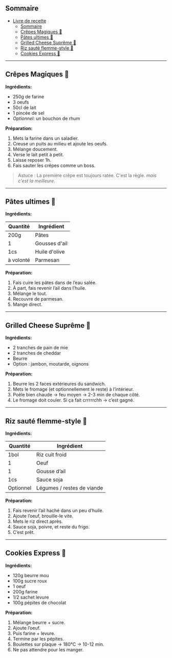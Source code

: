 ## Sommaire

- [Livre de recette](#livre-de-recette)
  - [Sommaire](#sommaire)
  - [Crêpes Magiques 🥞](#crêpes-magiques-)
  - [Pâtes ultimes 🍝](#pâtes-ultimes-)
  - [Grilled Cheese Suprême 🧀](#grilled-cheese-supreme)
  - [Riz sauté flemme-style 🍚](#riz-sauté-flemme-style)
  - [Cookies Express 🍪](#cookies-express)

---

## Crêpes Magiques 🥞

**Ingrédients:**

- 250g de farine
- 3 oeufs
- 50cl de lait
- 1 pincée de sel
- _Optionnel:_ un bouchon de rhum

**Préparation:**

1. Mets la farine dans un saladier.
2. Creuse un puits au milieu et ajoute les oeufs.
3. Mélange doucement.
4. Verse le lait petit à petit.
5. Laisse reposer 1h.
6. Fais sauter les crêpes comme un boss.

> Astuce : La première crêpe est toujours ratée. C'est la règle. _mais c'est la meilleure_.

---

## Pâtes ultimes 🍝

**Ingrédients:**

| Quantité  | Ingrédient    |
| --------- | ------------- |
| 200g      | Pâtes         |
| 1         | Gousses d'ail |
| 1cs       | Huile d'olive |
| à volonté | Parmesan      |

**Préparation:**

1. Fais cuire les pâtes dans de l’eau salée.
2. À part, fais revenir l’ail dans l’huile.
3. Mélange le tout.
4. Recouvre de parmesan.
5. Mange direct.

---

## Grilled Cheese Suprême 🧀

**Ingrédients:**

- 2 tranches de pain de mie
- 2 tranches de cheddar
- Beurre
- Option : jambon, moutarde, oignons

**Préparation:**

1. Beurre les 2 faces extérieures du sandwich.
2. Mets le fromage (et optionnellement le reste) à l’intérieur.
3. Poêle bien chaude → feu moyen → 2-3 min de chaque côté.
4. Le fromage doit couler. Si ça fait crrrrrchh → c’est gagné.

---

## Riz sauté flemme-style 🍚

**Ingrédients:**

| Quantité  | Ingrédient                 |
| --------- | -------------------------- |
| 1bol      | Riz cuit froid             |
| 1         | Oeuf                       |
| 1         | Gousse d’ail               |
| 1cs       | Sauce soja                 |
| Optionnel | Légumes / restes de viande |

**Préparation:**

1. Fais revenir l’ail haché dans un peu d’huile.
2. Ajoute l’oeuf, brouille-le vite.
3. Mets le riz direct après.
4. Sauce soja, poivre, et reste du frigo.
5. C’est prêt.

---

## Cookies Express 🍪

**Ingrédients:**

- 120g beurre mou
- 100g sucre roux
- 1 oeuf
- 200g farine
- 1/2 sachet levure
- 100g pépites de chocolat

**Préparation:**

1. Mélange beurre + sucre.
2. Ajoute l’oeuf.
3. Puis farine + levure.
4. Termine par les pépites.
5. Boulettes sur plaque → 180°C → 10-12 min.
6. Ne pas attendre pour les manger.
